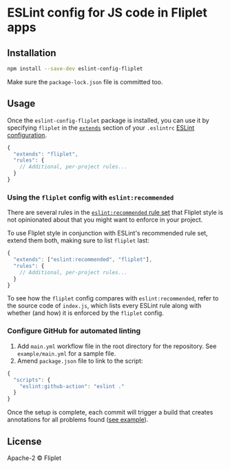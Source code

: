 # ESLint config for JS code in Fliplet apps

## Installation

```bash
npm install --save-dev eslint-config-fliplet
```

Make sure the `package-lock.json` file is committed too.

## Usage

Once the `eslint-config-fliplet` package is installed, you can use it by specifying `fliplet` in the [`extends`](http://eslint.org/docs/user-guide/configuring#extending-configuration-files) section of your `.eslintrc` [ESLint configuration](http://eslint.org/docs/user-guide/configuring).

```js
{
  "extends": "fliplet",
  "rules": {
    // Additional, per-project rules...
  }
}
```

### Using the `fliplet` config with `eslint:recommended`

There are several rules in the [`eslint:recommended` rule set](http://eslint.org/docs/rules/) that Fliplet style is not opinionated about that you might want to enforce in your project.

To use Fliplet style in conjunction with ESLint's recommended rule set, extend them both, making sure to list `fliplet` last:

```js
{
  "extends": ["eslint:recommended", "fliplet"],
  "rules": {
    // Additional, per-project rules...
  }
}
```

To see how the `fliplet` config compares with `eslint:recommended`, refer to the source code of `index.js`, which lists every ESLint rule along with whether (and how) it is enforced by the `fliplet` config.

### Configure GitHub for automated linting

1. Add `main.yml` workflow file in the root directory for the repository. See `example/main.yml` for a sample file.
2. Amend `package.json` file to link to the script:

```js
{
  "scripts": {
    "eslint:github-action": "eslint ."
  }
}
```

 Once the setup is complete, each commit will trigger a build that creates annotations for all problems found ([see example](https://github.com/Fliplet/fliplet-widget-form-builder/actions/runs/378678895)).

## License

Apache-2 © Fliplet

